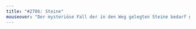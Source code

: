 ```yaml
---
title: "#2786: Steine"
mouseover: "Der mysteriöse Fall der in den Weg gelegten Steine bedarf gründlicher Investigation. Auch mit dem Rücken."
---
```

